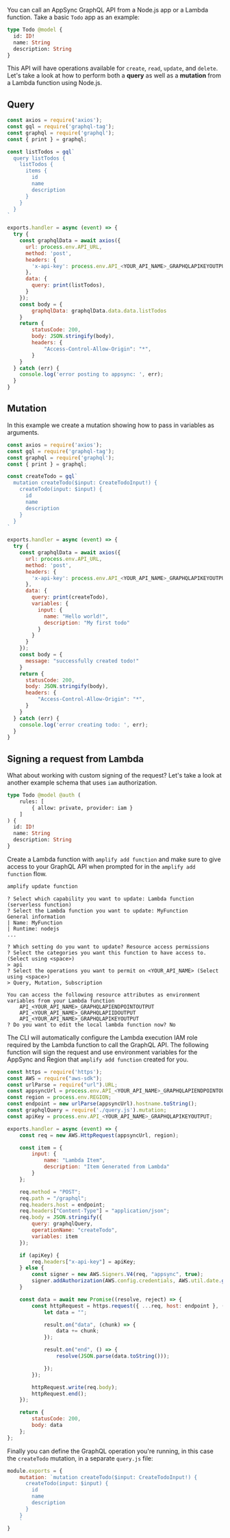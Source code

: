 You can call an AppSync GraphQL API from a Node.js app or a Lambda function. Take a basic `Todo` app as an example: 

```graphql
type Todo @model {
  id: ID!
  name: String
  description: String
}
```

This API will have operations available for `create`, `read`, `update`, and `delete`. Let's take a look at how to perform both a __query__ as well as a __mutation__ from a Lambda function using Node.js.

## Query

```javascript
const axios = require('axios');
const gql = require('graphql-tag');
const graphql = require('graphql');
const { print } = graphql;

const listTodos = gql`
  query listTodos {
    listTodos {
      items {
        id
        name
        description
      }
    }
  }
`

exports.handler = async (event) => {
  try {
    const graphqlData = await axios({
      url: process.env.API_URL,
      method: 'post',
      headers: {
        'x-api-key': process.env.API_<YOUR_API_NAME>_GRAPHQLAPIKEYOUTPUT
      },
      data: {
        query: print(listTodos),
      }
    });
    const body = {
        graphqlData: graphqlData.data.data.listTodos
    }
    return {
        statusCode: 200,
        body: JSON.stringify(body),
        headers: {
            "Access-Control-Allow-Origin": "*",
        }
    }
  } catch (err) {
    console.log('error posting to appsync: ', err);
  } 
}
```

## Mutation

In this example we create a mutation showing how to pass in variables as arguments.

```js
const axios = require('axios');
const gql = require('graphql-tag');
const graphql = require('graphql');
const { print } = graphql;

const createTodo = gql`
  mutation createTodo($input: CreateTodoInput!) {
    createTodo(input: $input) {
      id
      name
      description
    }
  }
`

exports.handler = async (event) => {
  try {
    const graphqlData = await axios({
      url: process.env.API_URL,
      method: 'post',
      headers: {
        'x-api-key': process.env.API_<YOUR_API_NAME>_GRAPHQLAPIKEYOUTPUT
      },
      data: {
        query: print(createTodo),
        variables: {
          input: {
            name: "Hello world!",
            description: "My first todo"
          }
        }
      }
    });
    const body = {
      message: "successfully created todo!"
    }
    return {
      statusCode: 200,
      body: JSON.stringify(body),
      headers: {
          "Access-Control-Allow-Origin": "*",
      }
    }
  } catch (err) {
    console.log('error creating todo: ', err);
  } 
}
```

## Signing a request from Lambda

What about working with custom signing of the request? Let's take a look at another example schema that uses `iam` authorization.

```graphql
type Todo @model @auth (
    rules: [
        { allow: private, provider: iam }
    ]
) {
  id: ID!
  name: String
  description: String
}
```

Create a Lambda function with `amplify add function` and make sure to give access to your GraphQL API when prompted for in the `amplify add function` flow.

```bash
amplify update function
```
```console
? Select which capability you want to update: Lambda function (serverless function)
? Select the Lambda function you want to update: MyFunction
General information
| Name: MyFunction
| Runtime: nodejs
...

? Which setting do you want to update? Resource access permissions
? Select the categories you want this function to have access to. (Select using <space>)
> api
? Select the operations you want to permit on <YOUR_API_NAME> (Select using <space>)
> Query, Mutation, Subscription

You can access the following resource attributes as environment variables from your Lambda function
	API_<YOUR_API_NAME>_GRAPHQLAPIENDPOINTOUTPUT
	API_<YOUR_API_NAME>_GRAPHQLAPIIDOUTPUT
	API_<YOUR_API_NAME>_GRAPHQLAPIKEYOUTPUT
? Do you want to edit the local lambda function now? No
```

The CLI will automatically configure the Lambda execution IAM role required by the Lambda function to call the GraphQL API. The following function will sign the request and use environment variables for the AppSync and Region that `amplify add function` created for you.

```javascript
const https = require('https');
const AWS = require("aws-sdk");
const urlParse = require("url").URL;
const appsyncUrl = process.env.API_<YOUR_API_NAME>_GRAPHQLAPIENDPOINTOUTPUT;
const region = process.env.REGION;
const endpoint = new urlParse(appsyncUrl).hostname.toString();
const graphqlQuery = require('./query.js').mutation;
const apiKey = process.env.API_<YOUR_API_NAME>_GRAPHQLAPIKEYOUTPUT;

exports.handler = async (event) => {
    const req = new AWS.HttpRequest(appsyncUrl, region);

    const item = {
        input: {
            name: "Lambda Item",
            description: "Item Generated from Lambda"
        }
    };

    req.method = "POST";
    req.path = "/graphql";
    req.headers.host = endpoint;
    req.headers["Content-Type"] = "application/json";
    req.body = JSON.stringify({
        query: graphqlQuery,
        operationName: "createTodo",
        variables: item
    });

    if (apiKey) {
        req.headers["x-api-key"] = apiKey;
    } else {
        const signer = new AWS.Signers.V4(req, "appsync", true);
        signer.addAuthorization(AWS.config.credentials, AWS.util.date.getDate());
    }

    const data = await new Promise((resolve, reject) => {
        const httpRequest = https.request({ ...req, host: endpoint }, (result) => {
            let data = "";

            result.on("data", (chunk) => {
                data += chunk;
            });

            result.on("end", () => {
                resolve(JSON.parse(data.toString()));

            });
        });

        httpRequest.write(req.body);
        httpRequest.end();
    });

    return {
        statusCode: 200,
        body: data
    };
};
```

Finally you can define the GraphQL operation you're running, in this case the `createTodo` mutation, in a separate `query.js` file:

```javascript
module.exports = {
    mutation: `mutation createTodo($input: CreateTodoInput!) {
      createTodo(input: $input) {
        id
        name
        description
      }
    }
    `
}
```
